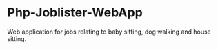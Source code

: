 # Php-Joblister-WebApp
Web application for jobs relating to baby sitting, dog walking and house sitting. 
